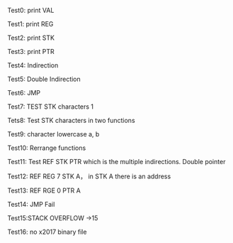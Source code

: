 Test0: print VAL

Test1: print REG

Test2: print STK

Test3: print PTR



Test4: Indirection

Test5: Double Indirection

Test6: JMP

Test7: TEST STK characters 1

Tets8: Test STK characters in  two functions

Test9: character lowercase a, b

Test10: Rerrange functions  

Test11: Test REF STK PTR which is the multiple indirections. Double pointer



Test12: REF REG 7 STK A， in STK A there is an address

Test13: REF RGE 0 PTR A 


Test14: JMP Fail

Test15:STACK OVERFLOW ->15

Test16: no x2017 binary file





